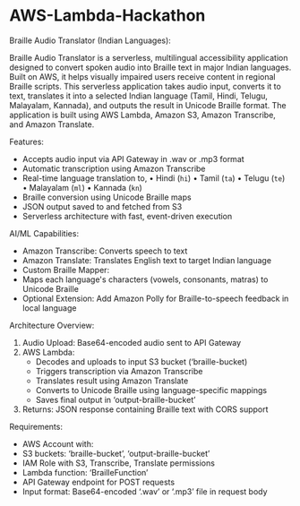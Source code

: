 # AWS-Lambda-Hackathon

Braille Audio Translator (Indian Languages):

Braille Audio Translator is a serverless, multilingual accessibility application designed to convert spoken audio into Braille text in major Indian languages. Built on AWS, it helps visually impaired users receive content in regional Braille scripts.
This serverless application takes audio input, converts it to text, translates it into a selected Indian language (Tamil, Hindi, Telugu, Malayalam, Kannada), and outputs the result in Unicode Braille format. The application is built using AWS Lambda, Amazon S3, Amazon Transcribe, and Amazon Translate.

Features:
-	Accepts audio input via API Gateway in .wav or .mp3 format
-	Automatic transcription using Amazon Transcribe
-	Real-time language translation to,
•	Hindi (`hi`)
•	Tamil (`ta`)
•	Telugu (`te`)
•	Malayalam (`ml`)
•	Kannada (`kn`)
-	Braille conversion using Unicode Braille maps
-	JSON output saved to and fetched from S3
-	Serverless architecture with fast, event-driven execution
  
AI/ML Capabilities:
-	Amazon Transcribe: Converts speech to text
-	Amazon Translate: Translates English text to target Indian language
-	Custom Braille Mapper:
-	Maps each language's characters (vowels, consonants, matras) to Unicode Braille
-	Optional Extension: Add Amazon Polly for Braille-to-speech feedback in local language
  
 Architecture Overview:
1. Audio Upload: Base64-encoded audio sent to API Gateway
2. AWS Lambda:
   - Decodes and uploads to input S3 bucket (‘braille-bucket)
   - Triggers transcription via Amazon Transcribe
   - Translates result using Amazon Translate
   - Converts to Unicode Braille using language-specific mappings
   - Saves final output in ‘output-braille-bucket’
3. Returns: JSON response containing Braille text with CORS support
   
Requirements:
-	AWS Account with:
-	S3 buckets: ‘braille-bucket’, ‘output-braille-bucket’
-	IAM Role with S3, Transcribe, Translate permissions
-	Lambda function: ‘BrailleFunction’
-	API Gateway endpoint for POST requests
-	Input format: Base64-encoded ‘.wav’ or ‘.mp3’ file in request body

